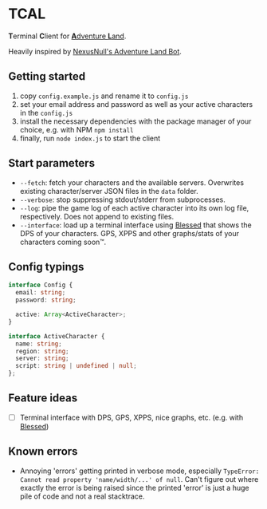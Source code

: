 # TCAL
**T**erminal **C**lient for [**A**dventure **L**and](https://adventure.land).

Heavily inspired by [NexusNull's Adventure Land Bot](https://github.com/NexusNull/ALBot).

## Getting started
1. copy `config.example.js` and rename it to `config.js`
2. set your email address and password as well as your active characters in the `config.js`
3. install the necessary dependencies with the package manager of your choice, e.g. with NPM `npm install`
4. finally, run `node index.js` to start the client

## Start parameters
* `--fetch`: fetch your characters and the available servers. Overwrites existing character/server JSON files in the `data` folder.
* `--verbose`: stop suppressing stdout/stderr from subprocesses.
* `--log`: pipe the game log of each active character into its own log file, respectively. Does not append to existing files.
* `--interface`: load up a terminal interface using [Blessed](https://github.com/chjj/blessed) that shows the DPS of your characters. GPS, XPPS and other graphs/stats of your characters coming soon&trade;.

## Config typings
```ts
interface Config {
  email: string;
  password: string;

  active: Array<ActiveCharacter>;
}

interface ActiveCharacter {
  name: string;
  region: string;
  server: string;
  script: string | undefined | null;
};
```

## Feature ideas
- [ ] Terminal interface with DPS, GPS, XPPS, nice graphs, etc. (e.g. with [Blessed](https://github.com/chjj/blessed))

## Known errors
* Annoying 'errors' getting printed in verbose mode, especially `TypeError: Cannot read property 'name/width/...' of null`. Can't figure out where exactly the error is being raised since the printed 'error' is just a huge pile of code and not a real stacktrace.
